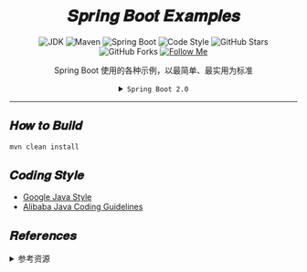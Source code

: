 <h1 align="center">𝑺𝒑𝒓𝒊𝒏𝒈 𝑩𝒐𝒐𝒕 𝑬𝒙𝒂𝒎𝒑𝒍𝒆𝒔</h1>

<div align="center">

![JDK](https://flat.badgen.net/badge/jdk/1.8/orange)
![Maven](https://flat.badgen.net/badge/maven/3.6.0/yellow)
![Spring Boot](https://flat.badgen.net/badge/spring%20boot/2.x/green)
![Code Style](https://flat.badgen.net/badge/code%20style/standard/f2a)
![GitHub Stars](https://flat.badgen.net/github/stars/y0ngb1n/spring-boot-samples)
![GitHub Forks](https://flat.badgen.net/github/forks/y0ngb1n/spring-boot-samples)
[![Follow Me](https://img.shields.io/github/followers/y0ngb1n.svg?style=social&label=Follow%20Me)](https://github.com/y0ngb1n)

Spring Boot 使用的各种示例，以最简单、最实用为标准

<details>
<summary><code>Spring Boot 2.0</code></summary>

![diagram-boot-reactor](https://spring.io/img/homepage/diagram-boot-reactor.svg)

</details>

</div>

---

## 𝑯𝒐𝒘 𝒕𝒐 𝑩𝒖𝒊𝒍𝒅

```bash
mvn clean install
```

## 𝑪𝒐𝒅𝒊𝒏𝒈 𝑺𝒕𝒚𝒍𝒆

+ [Google Java Style](https://github.com/google/styleguide)
+ [Alibaba Java Coding Guidelines](https://github.com/alibaba/p3c)

## 𝑹𝒆𝒇𝒆𝒓𝒆𝒏𝒄𝒆𝒔

<details>
<summary>参考资源</summary>

### 学习资源

- [![GitHub repo](https://flat.badgen.net/github/stars/spring-projects/spring-boot?icon=github&label=spring-boot)](https://github.com/spring-projects/spring-boot/tree/master/spring-boot-samples 'spring-boot-samples'), by Spring
- [![GitHub repo](https://flat.badgen.net/github/stars/jack80342/Spring-Boot-Reference-Guide?icon=github&label=Spring-Boot-Reference-Guide)](https://github.com/jack80342/Spring-Boot-Reference-Guide)
- [![GitHub repo](https://flat.badgen.net/github/stars/ityouknow/spring-boot-examples?icon=github&label=spring-boot-examples)](https://github.com/ityouknow/spring-boot-examples), by 纯洁的微笑
- [![GitHub repo](https://flat.badgen.net/github/stars/JeffLi1993/springboot-learning-example?icon=github&label=springboot-learning-example)](https://github.com/JeffLi1993/springboot-learning-example), by 泥瓦匠
- [![GitHub repo](https://flat.badgen.net/github/stars/dyc87112/SpringBoot-Learning?icon=github&label=SpringBoot-Learning)](https://github.com/dyc87112/SpringBoot-Learning), by 翟永超
- [![GitHub repo](https://flat.badgen.net/github/stars/forezp/SpringBootLearning?icon=github&label=SpringBootLearning)](https://github.com/forezp/SpringBootLearning), by 方志朋
- [![GitHub repo](https://flat.badgen.net/github/stars/lianggzone/springboot-action?icon=github&label=springboot-action)](https://github.com/lianggzone/springboot-action), by 梁桂钊
- [![GitHub repo](https://flat.badgen.net/github/stars/battcn/spring-boot2-learning?icon=github&label=spring-boot2-learning)](https://github.com/battcn/spring-boot2-learning), by 唐亚峰
- [![GitHub repo](https://flat.badgen.net/github/stars/eacdy/spring-boot-study?icon=github&label=spring-boot-study)](https://github.com/eacdy/spring-boot-study), by 周立
- [![GitHub repo](https://flat.badgen.net/github/stars/wuyouzhuguli/SpringAll?icon=github&label=SpringAll)](https://github.com/wuyouzhuguli/SpringAll)
- [![GitHub repo](https://flat.badgen.net/github/stars/xkcoding/spring-boot-demo?icon=github&label=spring-boot-demo)](https://github.com/xkcoding/spring-boot-demo '各种 Spring Boot Demo 并带有详细说明')

### 开源实践

- [![GitHub repo](https://flat.badgen.net/github/stars/marcosbarbero/spring-cloud-zuul-ratelimit?icon=github&label=spring-cloud-zuul-ratelimit)](https://github.com/marcosbarbero/spring-cloud-zuul-ratelimit)
- [![GitHub repo](https://flat.badgen.net/github/stars/biezhi/keeper?icon=github&label=keeper)](https://github.com/biezhi/keeper)

### 资源索引

+ [![GitHub repo](https://flat.badgen.net/github/stars/ityouknow/awesome-spring-boot?icon=github&label=awesome-spring-boot)](https://github.com/ityouknow/awesome-spring-boot), by 纯洁的微笑

</details>
